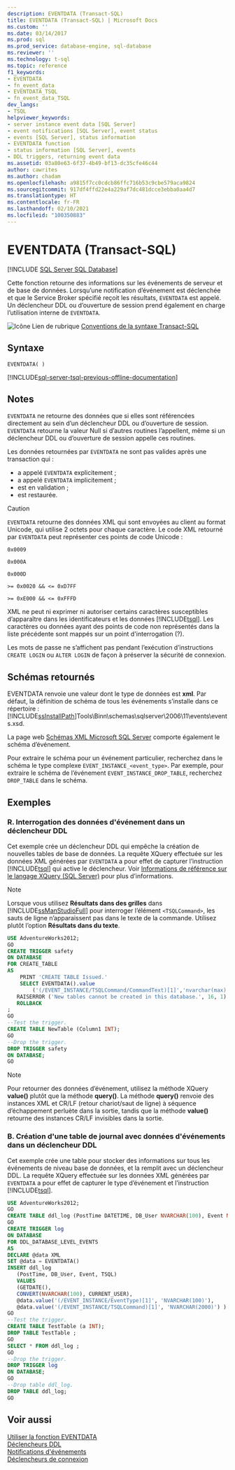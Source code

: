 ```yaml
---
description: EVENTDATA (Transact-SQL)
title: EVENTDATA (Transact-SQL) | Microsoft Docs
ms.custom: ''
ms.date: 03/14/2017
ms.prod: sql
ms.prod_service: database-engine, sql-database
ms.reviewer: ''
ms.technology: t-sql
ms.topic: reference
f1_keywords:
- EVENTDATA
- fn_event_data
- EVENTDATA_TSQL
- fn_event_data_TSQL
dev_langs:
- TSQL
helpviewer_keywords:
- server instance event data [SQL Server]
- event notifications [SQL Server], event status
- events [SQL Server], status information
- EVENTDATA function
- status information [SQL Server], events
- DDL triggers, returning event data
ms.assetid: 03a80e63-6f37-4b49-bf13-dc35cfe46c44
author: cawrites
ms.author: chadam
ms.openlocfilehash: a9815f7cc0cdcb86ffc716b53c9cbe579aca9824
ms.sourcegitcommit: 917df4ffd22e4a229af7dc481dcce3ebba0aa4d7
ms.translationtype: HT
ms.contentlocale: fr-FR
ms.lasthandoff: 02/10/2021
ms.locfileid: "100350883"
---
```

# <a name="eventdata-transact-sql"></a>EVENTDATA (Transact-SQL)
[!INCLUDE [SQL Server SQL Database](../../includes/applies-to-version/sql-asdb.md)]

Cette fonction retourne des informations sur les événements de serveur et de base de données. Lorsqu’une notification d’événement est déclenchée et que le Service Broker spécifié reçoit les résultats, `EVENTDATA` est appelé. Un déclencheur DDL ou d’ouverture de session prend également en charge l’utilisation interne de `EVENTDATA`.  
  
 ![Icône Lien de rubrique](../../database-engine/configure-windows/media/topic-link.gif "Icône du lien de rubrique") [Conventions de la syntaxe Transact-SQL](../../t-sql/language-elements/transact-sql-syntax-conventions-transact-sql.md)  
  
## <a name="syntax"></a>Syntaxe  
  
```syntaxsql
EVENTDATA( )
```

[!INCLUDE[sql-server-tsql-previous-offline-documentation](../../includes/sql-server-tsql-previous-offline-documentation.md)]

## <a name="remarks"></a>Notes  
`EVENTDATA` ne retourne des données que si elles sont référencées directement au sein d’un déclencheur DDL ou d’ouverture de session. `EVENTDATA` retourne la valeur Null si d’autres routines l’appellent, même si un déclencheur DDL ou d’ouverture de session appelle ces routines.
  
Les données retournées par `EVENTDATA` ne sont pas valides après une transaction qui :

+ a appelé `EVENTDATA` explicitement ;
+ a appelé `EVENTDATA` implicitement ;
+ est en validation ;
+ est restaurée.  
  
> [!CAUTION]  
>  `EVENTDATA` retourne des données XML qui sont envoyées au client au format Unicode, qui utilise 2 octets pour chaque caractère. Le code XML retourné par `EVENTDATA` peut représenter ces points de code Unicode :  
>   
>  `0x0009`  
>   
>  `0x000A`  
>   
>  `0x000D`  
>   
>  `>= 0x0020 && <= 0xD7FF`  
>   
>  `>= 0xE000 && <= 0xFFFD`  
>   
>  XML ne peut ni exprimer ni autoriser certains caractères susceptibles d’apparaître dans les identificateurs et les données [!INCLUDE[tsql](../../includes/tsql-md.md)]. Les caractères ou données ayant des points de code non représentés dans la liste précédente sont mappés sur un point d'interrogation (?).  
  
Les mots de passe ne s’affichent pas pendant l’exécution d’instructions `CREATE LOGIN` ou `ALTER LOGIN` de façon à préserver la sécurité de connexion.  
  
## <a name="schemas-returned"></a>Schémas retournés  
EVENTDATA renvoie une valeur dont le type de données est **xml**. Par défaut, la définition de schéma de tous les événements s’installe dans ce répertoire : [!INCLUDE[ssInstallPath](../../includes/ssinstallpath-md.md)]Tools\Binn\schemas\sqlserver\2006\11\events\events.xsd.  
  
La page web [Schémas XML Microsoft SQL Server](https://go.microsoft.com/fwlink/?LinkID=31850) comporte également le schéma d’événement.  
  
Pour extraire le schéma pour un événement particulier, recherchez dans le schéma le type complexe `EVENT_INSTANCE_<event_type>`. Par exemple, pour extraire le schéma de l’événement `EVENT_INSTANCE_DROP_TABLE`, recherchez `DROP_TABLE` dans le schéma.  
  
## <a name="examples"></a>Exemples  
  
### <a name="a-querying-event-data-in-a-ddl-trigger"></a>R. Interrogation des données d'événement dans un déclencheur DDL  
Cet exemple crée un déclencheur DDL qui empêche la création de nouvelles tables de base de données. La requête XQuery effectuée sur les données XML générées par `EVENTDATA` a pour effet de capturer l’instruction [!INCLUDE[tsql](../../includes/tsql-md.md)] qui active le déclencheur. Voir [Informations de référence sur le langage XQuery &#40;SQL Server&#41;](../../xquery/xquery-language-reference-sql-server.md) pour plus d’informations.  
  
> [!NOTE]  
>  Lorsque vous utilisez **Résultats dans des grilles** dans [!INCLUDE[ssManStudioFull](../../includes/ssmanstudiofull-md.md)] pour interroger l’élément `<TSQLCommand>`, les sauts de ligne n’apparaissent pas dans le texte de la commande. Utilisez plutôt l’option **Résultats dans du texte**.  
  
```sql  
USE AdventureWorks2012;  
GO  
CREATE TRIGGER safety   
ON DATABASE   
FOR CREATE_TABLE   
AS   
    PRINT 'CREATE TABLE Issued.'  
    SELECT EVENTDATA().value  
        ('(/EVENT_INSTANCE/TSQLCommand/CommandText)[1]','nvarchar(max)')  
   RAISERROR ('New tables cannot be created in this database.', 16, 1)   
   ROLLBACK  
;  
GO  
--Test the trigger.  
CREATE TABLE NewTable (Column1 INT);  
GO  
--Drop the trigger.  
DROP TRIGGER safety  
ON DATABASE;  
GO  
```  
  
> [!NOTE]  
>  Pour retourner des données d’événement, utilisez la méthode XQuery **value()** plutôt que la méthode **query()**. La méthode **query()** renvoie des instances XML et CR/LF (retour chariot/saut de ligne) à séquence d’échappement perluète dans la sortie, tandis que la méthode **value()** retourne des instances CR/LF invisibles dans la sortie.  
  
### <a name="b-creating-a-log-table-with-event-data-in-a-ddl-trigger"></a>B. Création d'une table de journal avec données d'événements dans un déclencheur DDL  
Cet exemple crée une table pour stocker des informations sur tous les événements de niveau base de données, et la remplit avec un déclencheur DDL. La requête XQuery effectuée sur les données XML générées par `EVENTDATA` a pour effet de capturer le type d’événement et l’instruction [!INCLUDE[tsql](../../includes/tsql-md.md)].  
  
```sql 
USE AdventureWorks2012;  
GO  
CREATE TABLE ddl_log (PostTime DATETIME, DB_User NVARCHAR(100), Event NVARCHAR(100), TSQL NVARCHAR(2000));  
GO  
CREATE TRIGGER log   
ON DATABASE   
FOR DDL_DATABASE_LEVEL_EVENTS   
AS  
DECLARE @data XML  
SET @data = EVENTDATA()  
INSERT ddl_log   
   (PostTime, DB_User, Event, TSQL)   
   VALUES   
   (GETDATE(),   
   CONVERT(NVARCHAR(100), CURRENT_USER),   
   @data.value('(/EVENT_INSTANCE/EventType)[1]', 'NVARCHAR(100)'),   
   @data.value('(/EVENT_INSTANCE/TSQLCommand)[1]', 'NVARCHAR(2000)') ) ;  
GO  
--Test the trigger.  
CREATE TABLE TestTable (a INT);  
DROP TABLE TestTable ;  
GO  
SELECT * FROM ddl_log ;  
GO  
--Drop the trigger.  
DROP TRIGGER log  
ON DATABASE;  
GO  
--Drop table ddl_log.  
DROP TABLE ddl_log;  
GO  
```  
  
## <a name="see-also"></a>Voir aussi  
 [Utiliser la fonction EVENTDATA](../../relational-databases/triggers/use-the-eventdata-function.md)   
 [Déclencheurs DDL](../../relational-databases/triggers/ddl-triggers.md)   
 [Notifications d'événements](../../relational-databases/service-broker/event-notifications.md)   
 [Déclencheurs de connexion](../../relational-databases/triggers/logon-triggers.md)  
  
  
